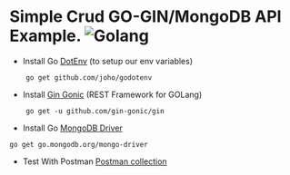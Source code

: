 

# Simple Crud GO-GIN/MongoDB API Example. ![Golang](https://img.shields.io/badge/go-v1.19-blue)


- Install Go [DotEnv](https://github.com/joho/godotenv) (to setup our env variables)

```
    go get github.com/joho/godotenv
```

- Install [Gin Gonic](https://gin-gonic.com/) (REST Framework for GOLang)
```
    go get -u github.com/gin-gonic/gin
```

- Install Go [MongoDB Driver](https://www.mongodb.com/docs/drivers/go/current/) 
```
go get go.mongodb.org/mongo-driver
```


- Test With Postman [Postman collection](./Gin-MongoDB.postman_collection.json) 
